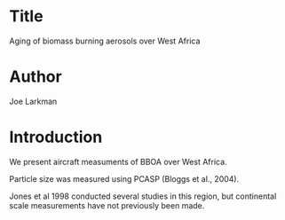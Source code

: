 # Title
Aging of biomass burning aerosols over West Africa

# Author
Joe Larkman

# Introduction
We present aircraft measuments of BBOA over West Africa.

Particle size was measured using PCASP (Bloggs et al., 2004).

Jones et al 1998 conducted several studies in this region, but continental scale measurements have not previously been made.
